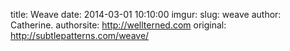 title: Weave
date: 2014-03-01 10:10:00
imgur: 
slug: weave
author: Catherine.
authorsite: http://wellterned.com
original: http://subtlepatterns.com/weave/
